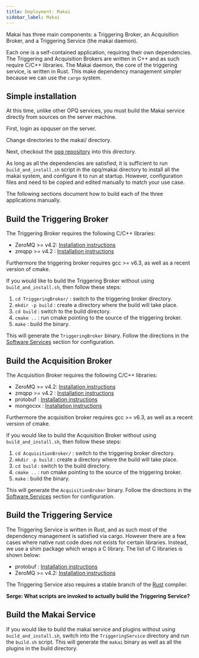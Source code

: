 ```yaml
---
title: Deployment: Makai
sidebar_label: Makai
---
```


Makai has three main components: a Triggering Broker, an Acquisition Broker, and a Triggering Service (the makai daemon).

Each one is a self-contained application, requiring their own dependencies. The Triggering and Acquisition Brokers are written in C++ and as such require C/C++ libraries. The Makai daemon, the core of the triggering service, is written in Rust. This make dependency management simpler because we can use the `cargo` system. 

## Simple installation 

At this time, unlike other OPQ services, you must build the Makai service directly from sources on the server machine. 

First, login as opquser on the server. 
 
Change directories to the makai/ directory.

Next, checkout the [opq repository](https://github.com/openpowerquality/opq) into this directory.

As long as all the dependencies are satisfied, it is sufficient to run `build_and_install.sh` script in the opq/makai directory to install all the makai system, and configure it to run at startup. However, configuration files and need to be copied and edited manually to match your use case.

The following sections document how to build each of the three applications manually.

## Build the Triggering Broker

The Triggering Broker requires the following C/C++ libraries:

* ZeroMQ >= v4.2: [Installation instructions](http://zeromq.org/intro:get-the-software)
* zmqpp >= v4.2 : [Installation instructions](https://github.com/zeromq/zmqpp#installation)

Furthermore the triggering broker requires gcc >= v6.3, as well as a recent version of cmake.

If you would like to build the Triggering Broker without using `build_and_install.sh`, then follow these steps:

1. `cd TriggeringBroker/` : switch to the triggering broker directory.
2. `mkdir -p build` : create a directory where the build will take place.
3. `cd build` : switch to the build directory.
4. `cmake ..` : run cmake pointing to the source of the triggering broker.
5. `make` : build the binary.

This will generate the `TriggeringBroker` binary. Follow the directions in the [Software Services](/docs/makai.html#configuration) section for configuration.

## Build the Acquisition Broker
 
The Acquisition Broker requires the following C/C++ libraries:

* ZeroMQ >= v4.2: [Installation instructions](http://zeromq.org/intro:get-the-software)
* zmqpp >= v4.2 : [Installation instructions](https://github.com/zeromq/zmqpp#installation)
* protobuf : [Installation instructions](https://github.com/google/protobuf/blob/master/src/README.md)
* mongocxx : [Installation instructions](http://mongodb.github.io/mongo-cxx-driver/mongocxx-v3/installation/)

Furthermore the acquisition broker requires gcc >= v6.3, as well as a recent version of cmake.

If you would like to build the Acquisition Broker without using `build_and_install.sh`, then follow these steps:

1. `cd AcquisitionBroker/` : switch to the triggering broker directory.
2. `mkdir -p build` : create a directory where the build will take place.
3. `cd build` : switch to the build directory.
4. `cmake ..` : run cmake pointing to the source of the triggering broker.
5. `make` : build the binary.

This will generate the `AcquisitionBroker` binary. Follow the directions in the [Software Services](/docs/makai.html#configuration) section for configuration.

## Build the Triggering Service
 
The Triggering Service is written in Rust, and as such most of the dependency management is satisfied via cargo. However there are a few cases where native rust code does not exists for certain libraries. Instead, we use a shim package which wraps a C library. The list of C libraries is shown below:

* protobuf : [Installation instructions](https://github.com/google/protobuf/blob/master/src/README.md)
* ZeroMQ >= v4.2: [Installation instructions](http://zeromq.org/intro:get-the-software)

The Triggering Service also requires a stable branch of the [Rust](https://www.rust-lang.org/en-US/install.html) compiler.

**Serge: What scripts are invoked to actually build the Triggering Service?**

## Build the Makai Service

If you would like to build the makai service and plugins without using `build_and_install.sh`, switch into the `TriggeringService` directory and run the `build.sh` script. This will generate the `makai` binary as well as all the plugins in the build directory.
